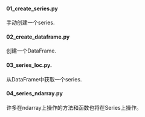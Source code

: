 #### 01_create_series.py
手动创建一个series.

#### 02_create_dataframe.py
创建一个DataFrame.

#### 03_series_loc.py.
从DataFrame中获取一个series.

#### 04_series_ndarray.py
许多在ndarray上操作的方法和函数也将在Series上操作。
